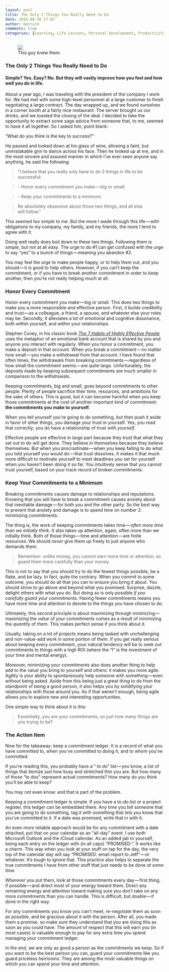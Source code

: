 ```yaml
---
layout: post
title: The Only 2 Things You Really Need to Do
date: 2016-08-30 17:07
author: mpsturm
comments: true
categories: [Learning, Life Lessons, Personal Development, Productivity, Self Improvement, Uncategorized]
---
```



<figure class="wp-caption">

<img src="https://mikesturmblog.files.wordpress.com/2016/08/eea43-1fwjdhu_bwakgutayt2vara.jpeg">

<figcaption class="wp-caption-text">This guy knew them.</figcaption></figure><h3>The Only 2 Things You Really Need to Do</h3>
<h4>Simple? Yes. Easy? No. But they will vastly improve how you feel and how well you do in life.</h4>
<p>About a year ago, I was traveling with the president of the company I work for. We had met with some high-level personnel at a large customer to finish negotiating a large contract. The day wrapped up, and we found ourselves in a corner booth at a fairly nice restaurant. The server brought us our drinks, and we toasted the closing of the deal. I decided to take the opportunity to extract some sage advice from someone that, to me, seemed to have it all together. So I asked him, point blank:</p>
<p>“What do you think is the key to success?”</p>
<p>He paused and looked down at his glass of wine, allowing a faint, but unmistakable grin to dance across his face. Then he looked up at me, and in the most sincere and assured manner in which I’ve ever seen anyone say anything, he said the following:</p>
<blockquote>“I believe that you really only have to do 2 things in life to be successful:</blockquote>
<blockquote>- Honor every commitment you make — big or small.</blockquote>
<blockquote>- Keep your commitments to a minimum.</blockquote>
<blockquote>Be absolutely obsessive about those two things, and all else will follow.”</blockquote>
<p>This seemed too simple to me. But the more I wade through this life — with obligations to my company, my family, and my friends, the more I tend to agree with it.</p>
<p>Doing well really does boil down to these two things. Following them is <em>simple</em>, but not at all <em>easy</em>. The urge to do #1 can get confused with the urge to say “yes” to a bunch of things — meaning you abandon #2.</p>
<p>You may feel the urge to make people happy, or to help them out, and you should — it is good to help others. However, if you can’t keep the commitment, or if you have to break another commitment in order to keep another, then you’re not really helping much at all.</p>
<h3>Honor Every Commitment</h3>
<p>Honor every commitment you make — big or small. This does two things to make you a more responsible and effective person. First, it builds credibility and trust — as a colleague, a friend, a spouse, and whatever else your roles may be. Secondly, it alleviates a lot of emotional and cognitive dissonance, both within yourself, and within your relationships.</p>
<p>Stephen Covey, in his classic book <a href="https://www.amazon.com/Habits-Highly-Effective-People-Powerful/dp/0743269519" target="_blank"><em>The 7 Habits of Highly Effective People</em></a> uses the metaphor of an emotional bank account that is shared by you and anyone you interact with regularly. When you honor a commitment, you make a deposit in that account. When you break a commitment — no matter how small — you make a withdrawal from that account. I have found that often times, the withdrawals from breaking commitments — regardless of how small the commitment seems — are quite large. Unfortunately, the deposits made by keeping subsequent commitments are much smaller in comparison to the withdrawals.</p>
<p>Keeping commitments, big and small, goes beyond commitments to other people. Plenty of people sacrifice their time, resources, and ambitions for the sake of others. This is good, but it can become harmful when you keep those commitments at the cost of another important kind of commitment: <strong>the commitments you make to yourself.</strong></p>
<p>When you tell yourself you’re going to do something, but then push it aside in favor of other things, you damage your trust in yourself. Yes, you read that correctly; you do have a relationship of trust <em>with yourself</em>.</p>
<p>Effective people are effective in large part because they trust that what they set out to do will get done. They believe <em>in</em> themselves because they believe themselves. But when you procrastinate — when you keep failing to do what you told yourself you would do — that trust dissolves. It makes it that much more difficult to motivate yourself to meet deadlines you set for yourself when you haven’t been doing it so far. You intuitively sense that you cannot trust yourself, based on your track record of broken commitments.</p>
<h3>Keep Your Commitments to a Minimum</h3>
<p>Breaking commitments causes damage to relationships and reputations. Knowing that you will have to break a commitment causes anxiety about that inevitable damage — for both you and the other party. So the best way to prevent that anxiety and damage is to spend time on number 2: minimizing commitments.</p>
<p>The thing is, the work of keeping commitments takes time — <em>often more time than we initially think</em>. It also takes up attention, again, often more than we initially think. Both of those things — time and attention — are finite resources. We should <em>never</em> give them up freely to just anyone who demands them.</p>
<blockquote>Remember: unlike money, you cannot earn more time or attention, so guard them more carefully than your money.</blockquote>
<p>This is not to say that you should try to do the fewest things possible, be a flake, and be lazy. In fact, quite the contrary. When you commit to some outcome, you should do all that you can to ensure you bring it about. You should strive to go above and beyond what you promised. Surprise, dazzle, delight others with what you do. But doing so is only possible <em>if you carefully guard your commitments</em>. Having fewer commitments means you have more time and attention to devote to the things you have chosen to do.</p>
<p>Ultimately, this second principle is about maximizing through minimizing — maximizing the <em>value</em> of your commitments comes as a result of minimizing the <em>quantity</em> of them. This makes perfect sense if you think about it.</p>
<p>Usually, taking on a lot of projects means being tasked with unchallenging and non-value-add work in some portion of them. If you get really serious about keeping every commitment, your natural tendency will be to seek out commitments to things with a high ROI (where the “I” is the investment of your time and mental energy).</p>
<p>Moreover, minimizing your commitments also does another thing to help add to the value you bring to yourself and others: it makes you more agile. Agility is your ability to spontaneously help someone with something — even without being asked. Aside from this being just a great thing to do from the standpoint of being a good person, it also helps you by solidifying your relationships with those around you. As if that weren’t enough, being agile allows you to explore new and interesting opportunities.</p>
<p>One simple way to think about it is this:</p>
<blockquote>Essentially, you are your commitments, so just how many things are you trying to be?</blockquote>
<h3>The Action Item</h3>
<p>Now for the takeaway: keep a commitment ledger. It is a record of what you have committed to, when you’ve committed to doing it, and to whom you’ve committed.</p>
<p>If you’re reading this, you probably have a “ to do” list — you know, a list of things that itemize just how busy and stretched thin you are. But how many of those “to dos” represent actual commitments? How many do you think you’ll be able to keep?</p>
<p>You may not even know: and that is part of the problem.</p>
<p>Keeping a commitment ledger is simple. If you have a to-do list or a project register, this ledger can be embedded there. Any time you tell someone that you are going to do something, tag it with something that lets you know that you’ve committed to it. If a date was promised, write that in with it.</p>
<p>An even <em>more</em> reliable approach would be for any commitment with a date attached, put that on your calendar as an “all-day” event. I use both Microsoft Outlook and the iCloud calendar. As an added jab to yourself, being each entry on the ledger with (in all caps) “PROMISED:”. It works like a charm. This way when you look at your stuff on tap for the day, the very top of the calendar day will say “PROMISED: email report to Jeff” — or whatever. It’s tough to ignore that. This practice also helps to separate the true commitments I have from other stuff that just needs to be done <em>at some time.</em></p>
<p>Wherever you put them, look at those commitments every day — first thing, if possible — and direct most of your energy toward them. Direct any remaining energy and attention toward making sure you don’t take on any more commitments than you can handle. This is difficult, but doable — if done in the right way.</p>
<p>For any commitments you know you can’t meet, re-negotiate them as soon as possible, and be gracious about it with the person. After all, you made them a promise, so make sure they understand that you are doing this as soon as you could have. The amount of respect that this will earn you (in <em>most</em> cases) is valuable enough to pay for any extra time you spend managing your commitment ledger.</p>
<p>In the end, we are only as good a person as the commitments we keep. So if you want to be the best person you can, guard your commitments like you guard priceless heirlooms. They are among the most valuable things on which you can spend your time and attention.</p>

